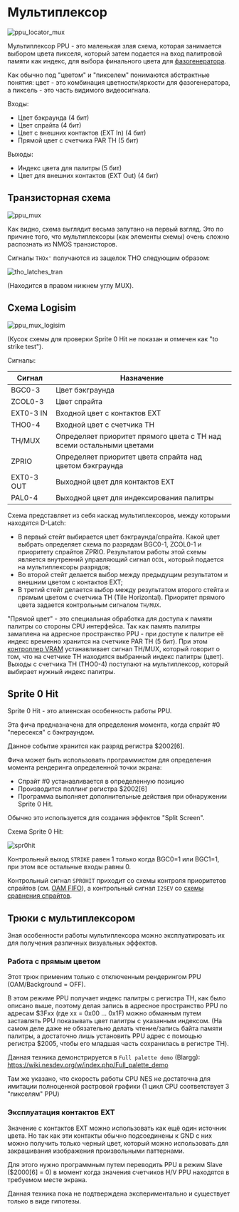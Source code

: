 # Мультиплексор

![ppu_locator_mux](/BreakingNESWiki/imgstore/ppu/ppu_locator_mux.jpg)

Мультиплексор PPU - это маленькая злая схема, которая занимается выбором цвета пикселя, который затем подается на вход палитровой памяти как индекс, для выбора финального цвета для [фазогенератора](video_out.md).

Как обычно под "цветом" и "пикселем" понимаются абстрактные понятия: цвет - это комбинация цветности/яркости для фазогенератора, а пиксель - это часть видимого видеосигнала. 

Входы:
- Цвет бэкраунда (4 бит)
- Цвет спрайта (4 бит)
- Цвет с внешних контактов (EXT In) (4 бит)
- Прямой цвет с счетчика PAR TH (5 бит)

Выходы:
- Индекс цвета для палитры (5 бит)
- Цвет для внешних контактов (EXT Out) (4 бит)

## Транзисторная схема

![ppu_mux](/BreakingNESWiki/imgstore/ppu/ppu_mux.jpg)

Как видно, схема выглядит весьма запутано на первый взгляд. Это по причине того, что мультиплексоры (как элементы схемы) очень сложно распознать из NMOS транзисторов.

Сигналы `THOx'` получаются из защелок THO следующим образом:

![tho_latches_tran](/BreakingNESWiki/imgstore/ppu/tho_latches_tran.jpg)

(Находится в правом нижнем углу MUX).

## Схема Logisim

![ppu_mux_logisim](/BreakingNESWiki/imgstore/ppu/ppu_mux_logisim.jpg)

(Кусок схемы для проверки Sprite 0 Hit не показан и отмечен как "to strike test").

Сигналы:

|Сигнал|Назначение|
|---|---|
|BGC0-3|Цвет бэкграунда|
|ZCOL0-3|Цвет спрайта|
|EXT0-3 IN|Входной цвет с контактов EXT|
|THO0-4|Входной цвет с счетчика TH|
|TH/MUX|Определяет приоритет прямого цвета с TH над всеми остальными цветами|
|ZPRIO|Определяет приоритет цвета спрайта над цветом бэкграунда|
|EXT0-3 OUT|Выходной цвет для контактов EXT|
|PAL0-4|Выходной цвет для индексирования палитры|

Схема представляет из себя каскад мультиплексоров, между которыми находятся D-Latch:
- В первый стейт выбирается цвет бэкграунда/спрайта. Какой цвет выбрать определяет схема по разрядам BGC0-1, ZCOL0-1 и приоритету спрайтов ZPRIO. Результатом работы этой схемы является внутренний управляющий сигнал `OCOL`, который подается на мультиплексоры разрядов;
- Во второй стейт делается выбор между предыдущим результатом и внешним цветом с контактов EXT;
- В третий стейт делается выбор между результатом второго стейта и прямым цветом с счетчика TH (Tile Horizontal). Приоритет прямого цвета задается контрольным сигналом `TH/MUX`.

"Прямой цвет" - это специальная обработка для доступа к памяти палитры со стороны CPU интерфейса. Так как память палитры замаплена на адресное пространство PPU - при доступе к палитре её индекс временно хранится на счетчике PAR TH (5 бит). При этом [контроллер VRAM](vram_ctrl.md) устанавливает сигнал TH/MUX, который говорит о том, что на счетчике TH находится выбранный индекс палитры (цвет). Выходы с счетчика TH (THO0-4) поступают на мультиплексор, который выбирает нужный индекс палитры.

## Sprite 0 Hit

Sprite 0 Hit - это алиенская особенность работы PPU.

Эта фича предназначена для определения момента, когда спрайт #0 "пересекся" с бэкграундом.

Данное событие хранится как разряд регистра $2002[6].

Фича может быть использовать программистом для определения момента рендеринга определенной точки экрана:
- Спрайт #0 устанавливается в определенную позицию
- Производится поллинг регистра $2002[6]
- Программа выполняет дополнительные действия при обнаружении Sprite 0 Hit.

Обычно это используется для создания эффектов "Split Screen".

Схема Sprite 0 Hit:

![spr0hit](/BreakingNESWiki/imgstore/ppu/spr0hit.jpg)

Контрольный выход `STRIKE` равен 1 только когда BGC0=1 или BGC1=1, при этом все остальные входы равны 0.

Контрольный сигнал `SPR0HIT` приходит со схемы контроля приоритетов спрайтов (см. [OAM FIFO](fifo.md)), а контрольный сигнал `I2SEV` со [схемы сравнения спрайтов](sprite_eval.md).

## Трюки с мультиплексором

Зная особенности работы мультиплексора можно эксплуатировать их для получения различных визуальных эффектов.

### Работа с прямым цветом

Этот трюк применим только с отключенным рендерингом PPU (OAM/Background = OFF).

В этом режиме PPU получает индекс палитры с регистра TH, как было описано выше, поэтому делая запись в адресное пространство PPU по адресам $3Fxx (где xx = 0x00 ... 0x1F) можно обманным путем заставлять PPU показывать цвет палитры с указанным индексом.
(На самом деле даже не обязательно делать чтение/запись байта памяти палитры, а достаточно лишь установить PPU адрес с помощью регистра $2005, чтобы его младшая часть сохранилась в регистре TH).

Данная техника демонстрируется в `Full palette demo` (Blargg): https://wiki.nesdev.org/w/index.php/Full_palette_demo

Там же указано, что скорость работы CPU NES не достаточна для имитации полноценной растровой графики (1 цикл CPU соответствует 3 "пикселям" PPU)

### Эксплуатация контактов EXT

Значение с контактов EXT можно использовать как ещё один источник цвета. Но так как эти контакты обычно подсоединены к GND с них можно получить только черный цвет, который можно использовать для закрашивания изображения произвольными паттернами.

Для этого нужно программным путем переводить PPU в режим Slave ($2000\[6\] = 0) в момент когда значения счетчиков H/V PPU находятся в требуемом месте экрана.

Данная техника пока не подтверждена экспериментально и существует только в виде гипотезы.
